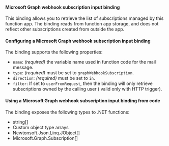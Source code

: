 #### Microsoft Graph webhook subscription input binding

This binding allows you to retrieve the list of subscriptions managed by this function app. The binding reads from function app storage, and does not reflect other subscriptions created from outside the app.

#### Configuring a Microsoft Graph webhook subscription input binding

The binding supports the following properties:

- `name`: *(required)* the variable name used in function code for the mail message.
- `type`: *(required)* must be set to `graphWebhookSubscription`.
- `direction`: *(required)* must be set to `in`.
- `filter`: If set to `userFromRequest`, then the binding will only retrieve subscriptions owned by the calling user ( valid only with HTTP trigger).

#### Using a Microsoft Graph webhook subscription input binding from code

The binding exposes the following types to .NET functions:
- string[]
- Custom object type arrays
- Newtonsoft.Json.Linq.JObject[]
- Microsoft.Graph.Subscription[]